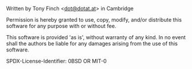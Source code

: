 Written by Tony Finch <<dot@dotat.at>> in Cambridge

Permission is hereby granted to use, copy, modify, and/or
distribute this software for any purpose with or without fee.

This software is provided 'as is', without warranty of any kind.
In no event shall the authors be liable for any damages arising
from the use of this software.

SPDX-License-Identifier: 0BSD OR MIT-0
